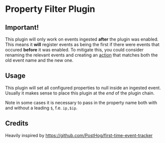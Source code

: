 # Property Filter Plugin

## Important!

This plugin will only work on events ingested **after** the plugin was enabled. This means it **will** register events as being the first if there were events that occured **before** it was enabled. To mitigate this, you could consider renaming the relevant events and creating an [action](https://posthog.com/docs/features/actions) that matches both the old event name and the new one.

## Usage

This plugin will set all configured properties to null inside an ingested event. Usually it makes sense to place this plugin at the *end* of the plugin chain.

Note in some cases it is necessary to pass in the property name both with and without
a leading `$`, f.e. `ip,$ip`.

## Credits

Heavily inspired by https://github.com/PostHog/first-time-event-tracker